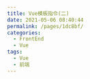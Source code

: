 ```yaml
---
title: Vue模板指令(二)
date: 2021-05-06 08:40:44
permalink: /pages/1dc8bf/
categories:
  - FrontEnd
  - Vue
tags:
  - Vue
  - 前端
---
```

